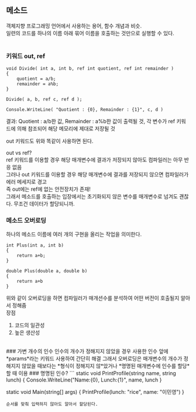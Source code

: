 ## 메소드
객체지향 프로그래밍 언어에서 사용하는 용어, 함수 개념과 비슷.   
일련의 코드를 하나의 이름 아래 묶어 이름을 호출하는 것만으로 실행할 수 있다.  
<br/>
### 키워드 out, ref
```
void Divide( int a, int b, ref int quotient, ref int remainder )
{
    quotient = a/b;
    remainder = a%b;
}

Divide( a, b, ref c, ref d );

Console.WriteLine( "Quotient : {0}, Remainder : {1}", c, d )
```
결과: Quotient : a/b한 값, Remainder : a%b한 값이 출력될 것, 각 변수가 ref 키워드에 의해 참조되어 해당 메모리에 제대로 저장될 것  

out 키워드도 위와 똑같이 사용하면 된다.  

out vs ref?  
ref 키워드를 이용할 경우 해당 매개변수에 결과가 저장되지 않아도 컴파일러는 아무 반응 없음  
그러나 out 키워드를 이용할 경우 해당 매개변수에 결과를 저장되지 않으면 컴파일러가 에러 메세지로 경고    
즉 out에는 ref에 없는 안전장치가 존재!  
그래서 메소드를 호출하는 입장에서는 초기화되지 않은 변수를 매개변수로 넘겨도 괜찮다. 무조건 데이터가 할당되니까.  

### 메소드 오버로딩
하나의 메소드 이름에 여러 개의 구현을 올리는 작업을 의미한다.  
```
int Plus(int a, int b)
{
    return a+b;
}

double Plus(double a, double b)
{
    return a+b
}
```
위와 같이 오버로딩을 하면 컴파일러가 매개션수를 분석하여 어떤 버전이 호출될지 알아서 정해줌  
장점  
1. 코드의 일관성  
2. 높은 생산성
<br/>
### 가변 개수의 인수 
인수의 개수가 정해지지 않았을 경우 사용한 인수 앞에 *params*라는 키워드 사용하여 간단히 해결  
그래서 오버로딩은 매개변수의 개수가 정해지지 않았을 때보다는  
*형식이 정해지지 않*았거나 *명명된 매개변수에 인수를 할당*할 때 이용  
### 명명된 인수?
```
static void PrintProfile(string name, string lunch)
{
	Console.WriteLine("Name:{0}, Lunch:{1}", name, lunch
}  

static void Main(string[] args)
{
	PrintProfile(lunch: "rice", name: "이민영")
}
```
순서를 맞춰 입력하지 않아도 알아서 할당된다.